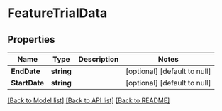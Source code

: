 # FeatureTrialData

## Properties
Name | Type | Description | Notes
------------ | ------------- | ------------- | -------------
**EndDate** | **string** |  | [optional] [default to null]
**StartDate** | **string** |  | [optional] [default to null]

[[Back to Model list]](../README.md#documentation-for-models) [[Back to API list]](../README.md#documentation-for-api-endpoints) [[Back to README]](../README.md)


